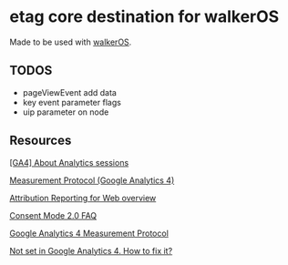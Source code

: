 # etag core destination for walkerOS

Made to be used with [walkerOS](https://github.com/elbwalker/walkerOS).

## TODOS

- pageViewEvent add data
- key event parameter flags
- uip parameter on node

## Resources

[[GA4] About Analytics sessions](https://support.google.com/analytics/answer/9191807)

[Measurement Protocol (Google Analytics 4)](https://developers.google.com/analytics/devguides/collection/protocol/ga4)

[Attribution Reporting for Web overview](https://developers.google.com/privacy-sandbox/relevance/attribution-reporting)

[Consent Mode 2.0 FAQ](https://www.markus-baersch.de/blog/consent-mode-2-0-faq/)

[Google Analytics 4 Measurement Protocol](https://www.thyngster.com/ga4-measurement-protocol-cheatsheet/)

[Not set in Google Analytics 4. How to fix it?](https://www.analyticsmania.com/post/not-set-in-google-analytics-4/)
